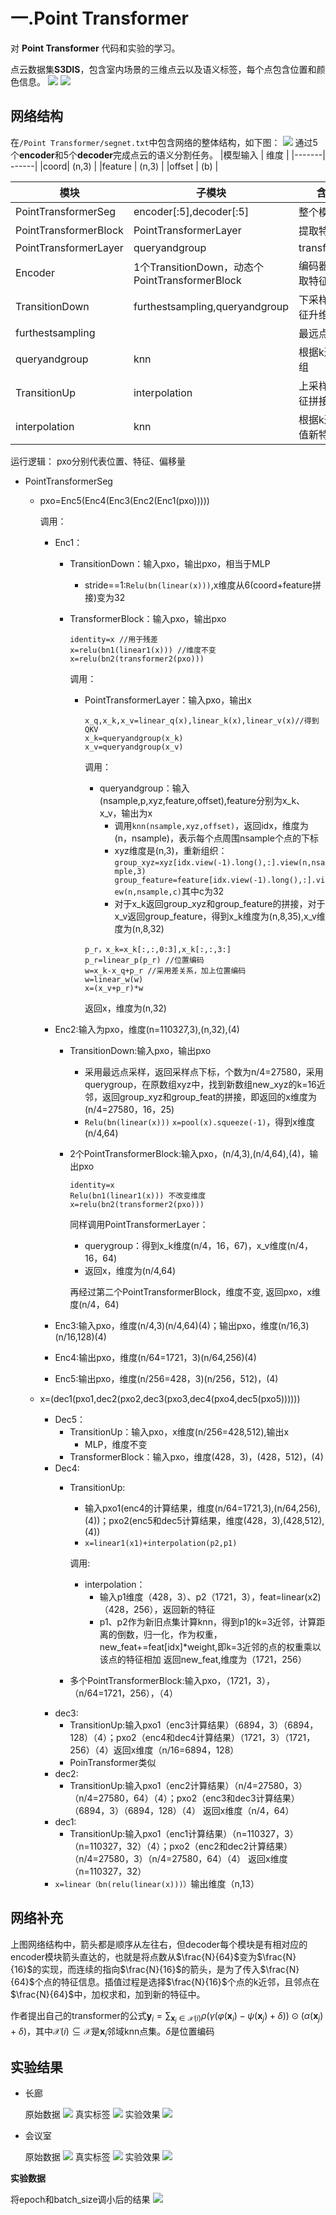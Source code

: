 # 一.Point Transformer
对 **Point Transformer** 代码和实验的学习。 

点云数据集**S3DIS**，包含室内场景的三维点云以及语义标签，每个点包含位置和颜色信息。
![](img1.png)
![](img3.png)

## 网络结构
在`/Point Transformer/segnet.txt`中包含网络的整体结构，如下图：
![](img2.png)
通过5个**encoder**和5个**decoder**完成点云的语义分割任务。
|模型输入 | 维度 | 
|-------| ------| 
|coord| (n,3) | 
|feature | (n,3) |
|offset | (b) |

|模块 | 子模块 | 含义 | 
|-------| ------| ----| 
|PointTransformerSeg| encoder[:5],decoder[:5] | 整个模型 |
|PointTransformerBlock|PointTransformerLayer|提取特征|
|PointTransformerLayer|queryandgroup|transformer|
|Encoder | 1个TransitionDown，动态个PointTransformerBlock | 编码器，提取特征 |
|TransitionDown|furthestsampling,queryandgroup|下采样，特征升维|
|furthestsampling||最远点采样|
|queryandgroup|knn|根据k近邻分组|
|TransitionUp|interpolation|上采样，特征拼接|
|interpolation|knn|根据k近邻插值新特征|

运行逻辑：
pxo分别代表位置、特征、偏移量

- PointTransformerSeg
  - pxo=Enc5(Enc4(Enc3(Enc2(Enc1(pxo)))))
  
    调用：

    - Enc1：
      - TransitionDown：输入pxo，输出pxo，相当于MLP
        - stride==1:```Relu(bn(linear(x)))```,x维度从6(coord+feature拼接)变为32
      - TransformerBlock：输入pxo，输出pxo

          ```
          identity=x //用于残差
          x=relu(bn1(linear1(x))) //维度不变
          x=relu(bn2(transformer2(pxo)))
          ```
        
        调用：
          - PointTransformerLayer：输入pxo，输出x
            ```
            x_q,x_k,x_v=linear_q(x),linear_k(x),linear_v(x)//得到QKV
            x_k=queryandgroup(x_k)
            x_v=queryandgroup(x_v)
            ```
            
            调用：
              - queryandgroup：输入(nsample,p,xyz,feature,offset),feature分别为x_k、x_v，输出为x
                - 调用```knn(nsample,xyz,offset)```，返回idx，维度为(n，nsample)，表示每个点周围nsample个点的下标
                - xyz维度是(n,3)，重新组织：```group_xyz=xyz[idx.view(-1).long(),:].view(n,nsample,3) 
                group_feature=feature[idx.view(-1).long(),:].view(n,nsample,c)```其中c为32
                - 对于x_k返回group_xyz和group_feature的拼接，对于x_v返回group_feature，得到x_k维度为(n,8,35),x_v维度为(n,8,32)
              
              ```
              p_r，x_k=x_k[:,:,0:3],x_k[:,:,3:]
              p_r=linear_p(p_r) //位置编码
              w=x_k-x_q+p_r //采用差关系，加上位置编码
              w=linear_w(w)
              x=(x_v+p_r)*w
              ```
              返回x，维度为(n,32)
    - Enc2:输入为pxo，维度(n=110327,3),(n,32),(4)
      - TransitionDown:输入pxo，输出pxo
        - 采用最远点采样，返回采样点下标，个数为n/4=27580，采用querygroup，在原数组xyz中，找到新数组new_xyz的k=16近邻，返回group_xyz和group_feat的拼接，即返回的x维度为(n/4=27580，16，25)
        - ```Relu(bn(linear(x)))``` ```x=pool(x).squeeze(-1)```，得到x维度(n/4,64)
      - 2个PointTransformerBlock:输入pxo，(n/4,3),(n/4,64),(4)，输出pxo
        ```
        identity=x
        Relu(bn1(linear1(x))) 不改变维度
        x=relu(bn2(transformer2(pxo)))
        ```
        同样调用PointTransformerLayer：
          - querygroup：得到x_k维度(n/4，16，67)，x_v维度(n/4，16，64)
          - 返回x，维度为(n/4,64)
      
        再经过第二个PointTransformerBlock，维度不变,
返回pxo，x维度(n/4，64)

    - Enc3:输入pxo，维度(n/4,3)(n/4,64)(4)；输出pxo，维度(n/16,3)(n/16,128)(4)
    - Enc4:输出pxo，维度(n/64=1721，3)(n/64,256)(4)
    - Enc5:输出pxo，维度(n/256=428，3)(n/256，512)，(4)
  - x=(dec1(pxo1,dec2(pxo2,dec3(pxo3,dec4(pxo4,dec5(pxo5))))))
    - Dec5：
      - TransitionUp：输入pxo，x维度(n/256=428,512),输出x
        - MLP，维度不变
      - TransformerBlock：输入pxo，维度(428，3)，(428，512)，(4)
    - Dec4:
      - TransitionUp:
        - 输入pxo1(enc4的计算结果，维度(n/64=1721,3),(n/64,256),(4))；pxo2(enc5和dec5计算结果，维度(428，3),(428,512),(4))
        - ```x=linear1(x1)+interpolation(p2,p1)```
        
        调用:
          - interpolation：
            - 输入p1维度（428，3）、p2（1721，3），feat=linear(x2)（428，256），返回新的特征
            - p1、p2作为新旧点集计算knn，得到p1的k=3近邻，计算距离的倒数，归一化，作为权重，new_feat+=feat[idx]*weight,即k=3近邻的点的权重乘以该点的特征相加
            返回new_feat,维度为（1721，256）
      - 多个PointTransformerBlock:输入pxo，（1721，3），（n/64=1721，256），（4）
    - dec3:
      - TransitionUp:输入pxo1（enc3计算结果）（6894，3）（6894，128）（4）；pxo2（enc4和dec4计算结果）（1721，3）（1721，256）（4）返回x维度（n/16=6894，128）
      - PoinTransformer类似
    - dec2:
      - TransitionUp:输入pxo1（enc2计算结果）（n/4=27580，3）（n/4=27580，64）（4）；pxo2（enc3和dec3计算结果）（6894，3）（6894，128）（4）
              返回x维度（n/4，64）
    - dec1:
      - TransitionUp:输入pxo1（enc1计算结果）（n=110327，3）（n=110327，32）（4）；pxo2（enc2和dec2计算结果）（n/4=27580，3）（n/4=27580，64）（4）
      返回x维度（n=110327，32）
    - ```x=linear（bn(relu(linear(x)))）```输出维度（n,13）

## 网络补充
上图网络结构中，箭头都是顺序从左往右，但decoder每个模块是有相对应的encoder模块箭头直达的，也就是将点数从$\frac{N}{64}$变为$\frac{N}{16}$的实现，而连续的指向$\frac{N}{16}$的箭头，是为了传入$\frac{N}{64}$个点的特征信息。插值过程是选择$\frac{N}{16}$个点的k近邻，且邻点在$\frac{N}{64}$中，加权求和，加到新的特征中。

作者提出自己的transformer的公式$\mathbf{y}_i=\sum_{\mathbf{x}_j \in \mathcal{X}(i)} \rho\left(\gamma\left(\varphi\left(\mathbf{x}_i\right)-\psi\left(\mathbf{x}_j\right)+\delta\right)\right) \odot\left(\alpha\left(\mathbf{x}_j\right)+\delta\right)$，其中$\mathcal{X}(i) \subseteq \mathcal{X}$是$\mathbf{x}_i$邻域knn点集。$\delta$是位置编码

## 实验结果
- 长廊
    
  原始数据
  ![](img5.png)
  真实标签
  ![](img4.png)
  实验效果
  ![](img6.png)
- 会议室

  原始数据
  ![](img8.png)
  真实标签
  ![](img9.png)
  实验效果
  ![](img10.png)

**实验数据**

将epoch和batch_size调小后的结果
![](img7.png)

